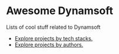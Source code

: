 # Awesome Dynamsoft

Lists of cool stuff related to Dynamsoft 

* [Explore projects by tech stacks.](tech-stacks/index.md)
* [Explore projects by authors.](authors/index.md)

